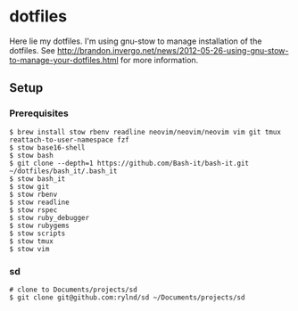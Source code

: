 # dotfiles

Here lie my dotfiles. I'm using gnu-stow to manage installation of the dotfiles.
See http://brandon.invergo.net/news/2012-05-26-using-gnu-stow-to-manage-your-dotfiles.html for more information.

## Setup

### Prerequisites

    $ brew install stow rbenv readline neovim/neovim/neovim vim git tmux reattach-to-user-namespace fzf
    $ stow base16-shell
    $ stow bash
    $ git clone --depth=1 https://github.com/Bash-it/bash-it.git ~/dotfiles/bash_it/.bash_it
    $ stow bash_it
    $ stow git
    $ stow rbenv
    $ stow readline
    $ stow rspec
    $ stow ruby_debugger
    $ stow rubygems
    $ stow scripts
    $ stow tmux
    $ stow vim

### sd

    # clone to Documents/projects/sd
    $ git clone git@github.com:rylnd/sd ~/Documents/projects/sd
